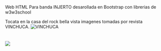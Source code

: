 Web HTML Para banda INJERTO desarollada en Bootstrap con librerias de w3w3school

Tocata en la casa del rock bella vista imagenes tomadas por revista VINCHUCA.
![VINCHUCA](https://www.facebook.com/REVISTAVINCHUCA/)
#
![](https://scontent-scl1-1.xx.fbcdn.net/v/t1.0-9/35403847_1607225762719239_7291498603267227648_n.jpg?_nc_cat=0&oh=b9622f5a9eed5016eed4d979013dce3f&oe=5BE13BAF)
